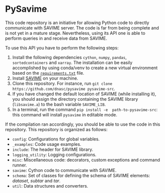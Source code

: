 # PySavime

This code repository is an initiative for allowing Python code to directly 
communicate with SAVIME server. The code is far from being
complete and is not yet in a mature stage. Nevertheless, using its API one is able
to perform queries in and receive data from SAVIME. 

To use this API you have to perform the following steps:

1. Install the following dependencies `cython`, `numpy`, `pandas`, 
`sortedcontainers` and `xarray`. The installation can be easily accomplished by using conda/venv
to create a new virtual environment based on the [`requirements.txt`](requirements.txt) file.
2. Install [SAVIME](https://hllustosa.github.io/Savime/) on your machine.
3. Clone this repository. For instance, run `git clone https://github.com/dnasc/pysavime pysavime-src`.
4. If you have changed the default location of SAVIME (while installing it), you should assign the
directory containing the SAVIME library (`libsavime.a`) to the bash variable `SAVIME_LIB`.
5. In a terminal, run the command `pip install -e  path-to-pysavime-src`: this command will install
`pysavime` in editable mode.


If the compilation ran accordingly, you should be able to use the code in this repository. This repository is organized as 
follows:

- `config`: Configurations for global variables.
- `_examples`: Code usage examples.
- `include`: The header for SAVIME library.
- `logging_utility`: Logging configurations.
- `misc`: Miscellaneous code: decorators, custom exceptions and command runner.
- `savime`: Cython code to communicate with SAVIME.
- `schema`: Set of classes for defining the schema of SAVIME elements: *dataset*, *subtar* and *tar*.
- `util`: Data structures and converters.
